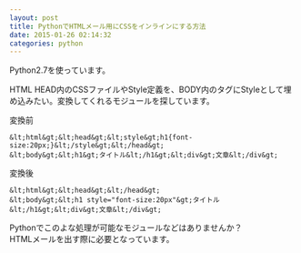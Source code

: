 ```yaml
---
layout: post
title: PythonでHTMLメール用にCSSをインラインにする方法
date: 2015-01-26 02:14:32
categories: python
---
```

<p>Python2.7を使っています。</p>

<p>HTML HEAD内のCSSファイルやStyle定義を、BODY内のタグにStyleとして埋め込みたい。変換してくれるモジュールを探しています。</p>

<p>変換前</p>

```
&lt;html&gt;&lt;head&gt;&lt;style&gt;h1{font-size:20px;}&lt;/style&gt;&lt;/head&gt;
&lt;body&gt;&lt;h1&gt;タイトル&lt;/h1&gt;&lt;div&gt;文章&lt;/div&gt;
```

<p>変換後</p>

```
&lt;html&gt;&lt;head&gt;&lt;/head&gt;
&lt;body&gt;&lt;h1 style="font-size:20px"&gt;タイトル&lt;/h1&gt;&lt;div&gt;文章&lt;/div&gt;
```

<p>Pythonでこのよな処理が可能なモジュールなどはありませんか？<br>
HTMLメールを出す際に必要となっています。</p>
